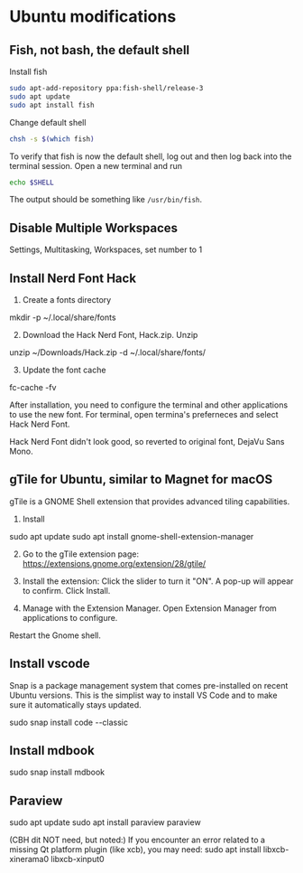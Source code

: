 # Ubuntu modifications

## Fish, not bash, the default shell

Install fish

```sh
sudo apt-add-repository ppa:fish-shell/release-3
sudo apt update
sudo apt install fish
```

Change default shell

```sh
chsh -s $(which fish)
```

To verify that fish is now the default shell, log out and then log back into
the terminal session.  Open a new terminal and run

```sh
echo $SHELL
```

The output should be something like `/usr/bin/fish`.

## Disable Multiple Workspaces

Settings, Multitasking, Workspaces, set number to 1

## Install Nerd Font Hack

1. Create a fonts directory

mkdir -p ~/.local/share/fonts

2. Download the Hack Nerd Font, Hack.zip.  Unzip

unzip ~/Downloads/Hack.zip -d ~/.local/share/fonts/

3. Update the font cache

fc-cache -fv

After installation, you need to configure the terminal and other applications to use the
new font.  For terminal, open termina's preferneces and select Hack Nerd Font.

Hack Nerd Font didn't look good, so reverted to original font, DejaVu Sans Mono.

## gTile for Ubuntu, similar to Magnet for macOS

gTile is a GNOME Shell extension that provides advanced tiling capabilities.

1. Install

sudo apt update
sudo apt install gnome-shell-extension-manager

2. Go to the gTile extension page:
https://extensions.gnome.org/extension/28/gtile/

3. Install the extension:
Click the slider to turn it "ON".  A pop-up will appear to confirm.  Click Install.

4. Manage with the Extension Manager.  Open Extension Manager from applications to configure.

Restart the Gnome shell.

## Install vscode

Snap is a package management system that comes pre-installed on
recent Ubuntu versions.  This is the simplist way to install
VS Code and to make sure it automatically stays updated.

sudo snap install code --classic

## Install mdbook

sudo snap install mdbook

## Paraview

sudo apt update
sudo apt install paraview
paraview

(CBH dit NOT need, but noted:)
If you encounter an error related to a missing Qt platform plugin (like xcb), you may need:
sudo apt install libxcb-xinerama0 libxcb-xinput0

